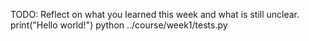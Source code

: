 TODO: Reflect on what you learned this week and what is still unclear.
print("Hello world!")
python ../course/week1/tests.py
